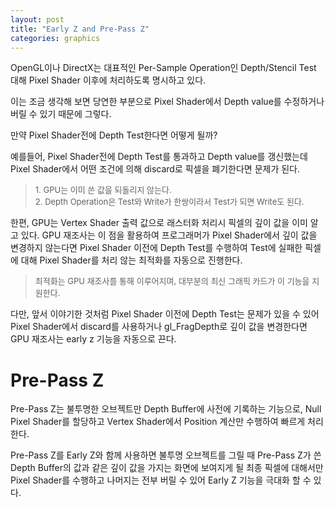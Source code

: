 ```yaml
---
layout: post
title: "Early Z and Pre-Pass Z"
categories: graphics
---
```


<!-- begin_excerpt -->

OpenGL이나 DirectX는 대표적인 Per-Sample Operation인 Depth/Stencil Test 대해 Pixel Shader 이후에 처리하도록 명시하고 있다.

<!-- end_excerpt -->

이는 조금 생각해 보면 당연한 부분으로 Pixel Shader에서 Depth value를 수정하거나 버릴 수 있기 때문에 그렇다. 

만약 Pixel Shader전에 Depth Test한다면 어떻게 될까?

예를들어, Pixel Shader전에 Depth Test를 통과하고 Depth value를 갱신했는데 Pixel Shader에서 어떤 조건에 의해 discard로 픽셀을 폐기한다면 문제가 된다. 

> <font size="2"> 
> 1. GPU는 이미 쓴 값을 되돌리지 않는다. <br>
> 2. Depth Operation은 Test와 Write가 한쌍이라서 Test가 되면 Write도 된다.
> </font>

한편, GPU는 Vertex Shader 출력 값으로 래스터화 처리시 픽셀의 깊이 값을 이미 알고 있다. GPU 재조사는 이 점을 활용하여 프로그래머가 Pixel Shader에서 깊이 값을 변경하지 않는다면 Pixel Shader 이전에 Depth Test를 수행하여 Test에 실패한 픽셀에 대해 Pixel Shader를 처리 않는 최적화를 자동으로 진행한다. 

> <font size="2"> 
>  최적화는 GPU 재조사를 통해 이루어지며, 대부분의 최신 그래픽 카드가 이 기능을 지원한다.
> </font>

다만, 앞서 이야기한 것처럼 Pixel Shader 이전에 Depth Test는 문제가 있을 수 있어 Pixel Shader에서 discard를 사용하거나 gl_FragDepth로 깊이 값을 변경한다면 GPU 재조사는 early z 기능을 자동으로 끈다.

# Pre-Pass Z

Pre-Pass Z는 불투명한 오브젝트만 Depth Buffer에 사전에 기록하는 기능으로, Null Pixel Shader를 할당하고 Vertex Shader에서 Position 계산만 수행하여 빠르게 처리한다.

Pre-Pass Z를 Early Z와 함께 사용하면 불투명 오브젝트를 그릴 때 Pre-Pass Z가 쓴 Depth Buffer의 값과 같은 깊이 값을 가지는 화면에 보여지게 될 최종 픽셀에 대해서만 Pixel Shader를 수행하고 나머지는 전부 버릴 수 있어 Early Z 기능을 극대화 할 수 있다.


